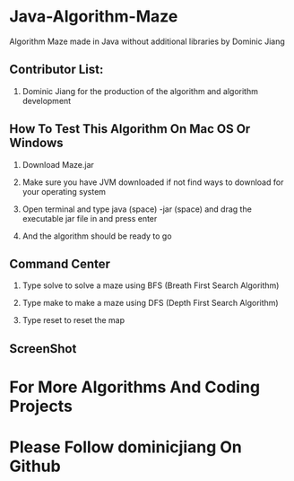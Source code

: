 # Java-Algorithm-Maze

Algorithm Maze made in Java without additional libraries by Dominic Jiang

## Contributor List:

1. Dominic Jiang for the production of the algorithm and algorithm development

## How To Test This Algorithm On Mac OS Or Windows

1. Download Maze.jar 

2. Make sure you have JVM downloaded if not find ways to download for your operating system

3. Open terminal and type java (space) -jar (space) and drag the executable jar file in and press enter 

4. And the algorithm should be ready to go


## Command Center

1. Type solve to solve a maze using BFS (Breath First Search Algorithm)

2. Type make to make a maze using DFS (Depth First Search Algorithm)

3. Type reset to reset the map

## ScreenShot


# For More Algorithms And Coding Projects
# Please Follow dominicjiang On Github
